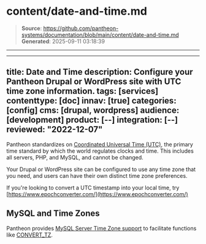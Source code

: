 # content/date-and-time.md

> **Source**: https://github.com/pantheon-systems/documentation/blob/main/content/date-and-time.md
> **Generated**: 2025-09-11 03:18:39

---

---
title: Date and Time
description: Configure your Pantheon Drupal or WordPress site with UTC time zone information.
tags: [services]
contenttype: [doc]
innav: [true]
categories: [config]
cms: [drupal, wordpress]
audience: [development]
product: [--]
integration: [--]
reviewed: "2022-12-07"
---
Pantheon standardizes on [Coordinated Universal Time (UTC)](https://en.wikipedia.org/wiki/Coordinated_Universal_Time), the primary time standard by which the world regulates clocks and time. This includes all servers, PHP, and MySQL, and cannot be changed.

Your Drupal or WordPress site can be configured to use any time zone that you need, and users can have their own distinct time zone preferences.

If you're looking to convert a UTC timestamp into your local time, try [https://www.epochconverter.com/](https://www.epochconverter.com/)

## MySQL and Time Zones

Pantheon provides [MySQL Server Time Zone support](https://dev.mysql.com/doc/refman/5.5/en/time-zone-support.html) to facilitate functions like [CONVERT\_TZ](https://dev.mysql.com/doc/refman/5.5/en/date-and-time-functions.html#function_convert-tz).
